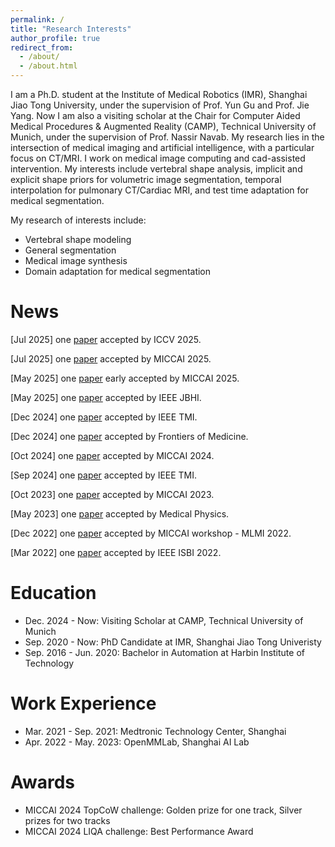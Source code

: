 ```yaml
---
permalink: /
title: "Research Interests"
author_profile: true
redirect_from: 
  - /about/
  - /about.html
---
```


I am a Ph.D. student at the Institute of Medical Robotics (IMR), Shanghai Jiao Tong University, under the supervision of Prof. Yun Gu and Prof. Jie Yang. Now I am also a visiting scholar at the Chair for Computer Aided Medical Procedures & Augmented Reality (CAMP), Technical University of Munich, under the supervision of Prof. Nassir Navab. My research lies in the intersection of medical imaging and artificial intelligence, with a particular focus on CT/MRI. I work on medical image computing and cad-assisted intervention. My interests include vertebral shape analysis, implicit and explicit shape priors for volumetric image segmentation, temporal interpolation for pulmonary CT/Cardiac MRI, and test time adaptation for medical segmentation.

My research of interests include:
- Vertebral shape modeling
- General segmentation
- Medical image synthesis
- Domain adaptation for medical segmentation

News
======
[Jul 2025] one [paper](https://arxiv.org/abs/2507.04547) accepted by ICCV 2025.

[Jul 2025] one [paper](https://arxiv.org/abs/2506.23673) accepted by MICCAI 2025.

[May 2025] one [paper](https://arxiv.org/abs/2505.17333) early accepted by MICCAI 2025.

[May 2025] one [paper](https://ieeexplore.ieee.org/abstract/document/11016174) accepted by IEEE JBHI.

[Dec 2024] one [paper](https://ieeexplore.ieee.org/abstract/document/10812757) accepted by IEEE TMI.

[Dec 2024] one [paper](https://link.springer.com/article/10.1007/s11684-024-1098-y) accepted by Frontiers of Medicine.

[Oct 2024] one [paper](https://link.springer.com/chapter/10.1007/978-3-031-72378-0_51) accepted by MICCAI 2024.

[Sep 2024] one [paper](https://ieeexplore.ieee.org/abstract/document/10697195/) accepted by IEEE TMI.

[Oct 2023] one [paper](https://link.springer.com/chapter/10.1007/978-3-031-43990-2_12) accepted by MICCAI 2023.

[May 2023] one [paper](https://aapm.onlinelibrary.wiley.com/doi/full/10.1002/mp.16467) accepted by Medical Physics.

[Dec 2022] one [paper](https://link.springer.com/chapter/10.1007/978-3-031-21014-3_7) accepted by MICCAI workshop - MLMI 2022.

[Mar 2022] one [paper](https://ieeexplore.ieee.org/abstract/document/9761551) accepted by IEEE ISBI 2022.

Education
======
- Dec. 2024 - Now: Visiting Scholar at CAMP, Technical University of Munich
- Sep. 2020 - Now: PhD Candidate at IMR, Shanghai Jiao Tong Univeristy
- Sep. 2016 - Jun. 2020: Bachelor in Automation at Harbin Institute of Technology


Work Experience
======
- Mar. 2021 - Sep. 2021: Medtronic Technology Center, Shanghai
- Apr. 2022 - May. 2023: OpenMMLab, Shanghai AI Lab



Awards
======
- MICCAI 2024 TopCoW challenge: Golden prize for one track, Silver prizes for two tracks
- MICCAI 2024 LIQA challenge: Best Performance Award





